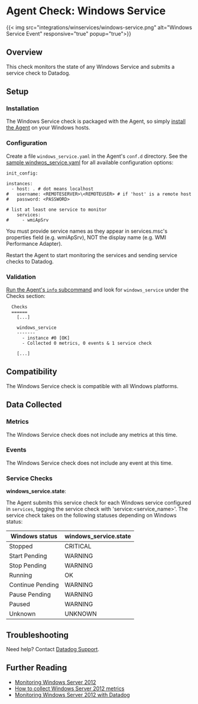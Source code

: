 # Agent Check: Windows Service
{{< img src="integrations/winservices/windows-service.png" alt="Windows Service Event" responsive="true" popup="true">}}
## Overview

This check monitors the state of any Windows Service and submits a service check to Datadog.

## Setup
### Installation

The Windows Service check is packaged with the Agent, so simply [install the Agent](https://app.datadoghq.com/account/settings#agent) on your Windows hosts.

### Configuration

Create a file `windows_service.yaml` in the Agent's `conf.d` directory. See the [sample windwos_service.yaml](https://github.com/DataDog/integrations-core/blob/master/windows_service/conf.yaml.example) for all available configuration options:

```
init_config:

instances:
  - host: . # dot means localhost
#   username: <REMOTESERVER>\<REMOTEUSER> # if 'host' is a remote host
#   password: <PASSWORD>

# list at least one service to monitor
    services:
#     - wmiApSrv
```

You must provide service names as they appear in services.msc's properties field (e.g. wmiApSrv), NOT the display name (e.g. WMI Performance Adapter).

Restart the Agent to start monitoring the services and sending service checks to Datadog.

### Validation

[Run the Agent's `info` subcommand](https://help.datadoghq.com/hc/en-us/articles/203764635-Agent-Status-and-Information) and look for `windows_service` under the Checks section:

```
  Checks
  ======
    [...]

    windows_service
    -------
      - instance #0 [OK]
      - Collected 0 metrics, 0 events & 1 service check

    [...]
```

## Compatibility

The Windows Service check is compatible with all Windows platforms.

## Data Collected
### Metrics

The Windows Service check does not include any metrics at this time.

### Events
The Windows Service check does not include any event at this time.

### Service Checks
**windows_service.state**:

The Agent submits this service check for each Windows service configured in `services`, tagging the service check with 'service:<service_name>'. The service check takes on the following statuses depending on Windows status:

|Windows status|windows_service.state|
|---|---|
|Stopped|CRITICAL|
|Start Pending|WARNING|
|Stop Pending|WARNING|
|Running|OK|
|Continue Pending|WARNING|
|Pause Pending|WARNING|
|Paused|WARNING|
|Unknown|UNKNOWN|

## Troubleshooting
Need help? Contact [Datadog Support](http://docs.datadoghq.com/help/).

## Further Reading

* [Monitoring Windows Server 2012](https://www.datadoghq.com/blog/monitoring-windows-server-2012/)
* [How to collect Windows Server 2012 metrics](https://www.datadoghq.com/blog/collect-windows-server-2012-metrics/)
* [Monitoring Windows Server 2012 with Datadog](https://www.datadoghq.com/blog/windows-server-monitoring/)

